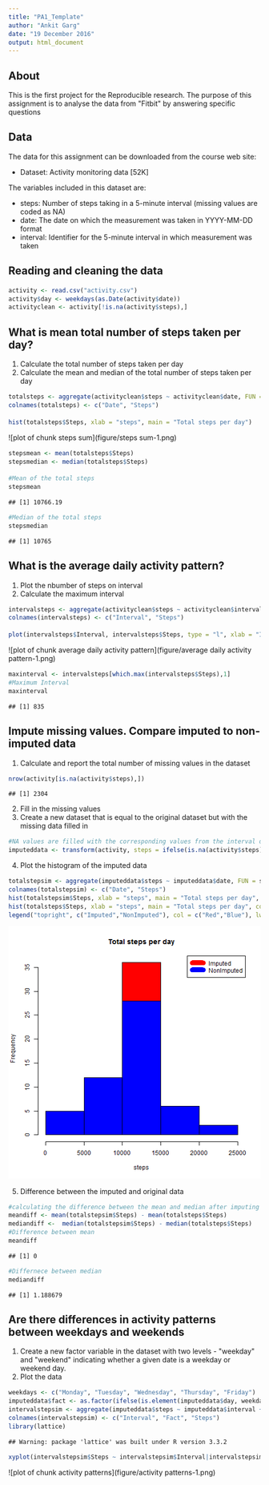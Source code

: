 ```yaml
---
title: "PA1_Template"
author: "Ankit Garg"
date: "19 December 2016"
output: html_document
---
```




## About

This is the first project for the Reproducible research. The purpose of this assignment is to analyse the data from "Fitbit" by answering specific questions

## Data

The data for this assignment can be downloaded from the course web site:

- Dataset: Activity monitoring data [52K]

The variables included in this dataset are:

- steps: Number of steps taking in a 5-minute interval (missing values are coded as NA)
- date: The date on which the measurement was taken in YYYY-MM-DD format
- interval: Identifier for the 5-minute interval in which measurement was taken

## Reading and cleaning the data


```r
activity <- read.csv("activity.csv")
activity$day <- weekdays(as.Date(activity$date))
activityclean <- activity[!is.na(activity$steps),]
```

## What is mean total number of steps taken per day?

1. Calculate the total number of steps taken per day
2. Calculate the mean and median of the total number of steps taken per day


```r
totalsteps <- aggregate(activityclean$steps ~ activityclean$date, FUN = sum, )
colnames(totalsteps) <- c("Date", "Steps")

hist(totalsteps$Steps, xlab = "steps", main = "Total steps per day")
```

![plot of chunk steps sum](figure/steps sum-1.png)

```r
stepsmean <- mean(totalsteps$Steps)
stepsmedian <- median(totalsteps$Steps)

#Mean of the total steps
stepsmean
```

```
## [1] 10766.19
```

```r
#Median of the total steps
stepsmedian
```

```
## [1] 10765
```

## What is the average daily activity pattern?

1. Plot the nbumber of steps on interval
2. Calculate the maximum interval


```r
intervalsteps <- aggregate(activityclean$steps ~ activityclean$interval, FUN = mean, )
colnames(intervalsteps) <- c("Interval", "Steps")

plot(intervalsteps$Interval, intervalsteps$Steps, type = "l", xlab = "Interval", ylab = "Number of steps", main = "Average daily activity pattern")
```

![plot of chunk average daily activity pattern](figure/average daily activity pattern-1.png)

```r
maxinterval <- intervalsteps[which.max(intervalsteps$Steps),1]
#Maximum Interval
maxinterval
```

```
## [1] 835
```

## Impute missing values. Compare imputed to non-imputed data

1. Calculate and report the total number of missing values in the dataset


```r
nrow(activity[is.na(activity$steps),])
```

```
## [1] 2304
```

2. Fill in the missing values
3. Create a new dataset that is equal to the original dataset but with the missing data filled in


```r
#NA values are filled with the corresponding values from the interval dataset
imputeddata <- transform(activity, steps = ifelse(is.na(activity$steps), intervalsteps$Steps[match(activity$interval, intervalsteps$Interval)], activity$steps))
```

4. Plot the histogram of the imputed data


```r
totalstepsim <- aggregate(imputeddata$steps ~ imputeddata$date, FUN = sum)
colnames(totalstepsim) <- c("Date", "Steps")
hist(totalstepsim$Steps, xlab = "steps", main = "Total steps per day", col = "red")
hist(totalsteps$Steps, xlab = "steps", main = "Total steps per day", col = "blue", add = T)
legend("topright", c("Imputed","NonImputed"), col = c("Red","Blue"), lwd = 10)
```

![plot of chunk plot](figure/plot-1.png)

5. Difference between the imputed and original data 


```r
#calculating the difference between the mean and median after imputing
meandiff <- mean(totalstepsim$Steps) - mean(totalsteps$Steps)
mediandiff <-  median(totalstepsim$Steps) - median(totalsteps$Steps)
#Difference between mean
meandiff
```

```
## [1] 0
```

```r
#Differnece between median
mediandiff
```

```
## [1] 1.188679
```

## Are there differences in activity patterns between weekdays and weekends

1. Create a new factor variable in the dataset with two levels - "weekday" and "weekend" indicating whether a given date is a weekday or weekend day.
2. Plot the   data


```r
weekdays <- c("Monday", "Tuesday", "Wednesday", "Thursday", "Friday")
imputeddata$fact <- as.factor(ifelse(is.element(imputeddata$day, weekdays), "Weekday", "Weekend"))
intervalstepsim <- aggregate(imputeddata$steps ~ imputeddata$interval + imputeddata$fact, FUN = mean)
colnames(intervalstepsim) <- c("Interval", "Fact", "Steps")
library(lattice)
```

```
## Warning: package 'lattice' was built under R version 3.3.2
```

```r
xyplot(intervalstepsim$Steps ~ intervalstepsim$Interval|intervalstepsim$Fact, xlab = "Interval", ylab = "Steps", main = "Average steps per day by interval", type = "l", layout = c(1,2))
```

![plot of chunk activity patterns](figure/activity patterns-1.png)
